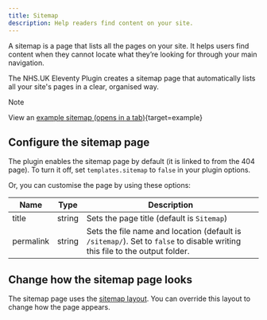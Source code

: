 ```yaml
---
title: Sitemap
description: Help readers find content on your site.
---
```


A sitemap is a page that lists all the pages on your site. It helps users find content when they cannot locate what they’re looking for through your main navigation.

The NHS.UK Eleventy Plugin creates a sitemap page that automatically lists all your site's pages in a clear, organised way.

> [!NOTE]
> View an [example sitemap (opens in a tab)](/example/sitemap){target=example}

## Configure the sitemap page

The plugin enables the sitemap page by default (it is linked to from the 404 page). To turn it off, set `templates.sitemap` to `false` in your plugin options.

Or, you can customise the page by using these options:

| Name      | Type   | Description                                                                                                                 |
| --------- | ------ | --------------------------------------------------------------------------------------------------------------------------- |
| title     | string | Sets the page title (default is `Sitemap`)                                                                                  |
| permalink | string | Sets the file name and location (default is `/sitemap/`). Set to `false` to disable writing this file to the output folder. |

## Change how the sitemap page looks

The sitemap page uses the [sitemap layout](/layouts/sitemap). You can override this layout to change how the page appears.

